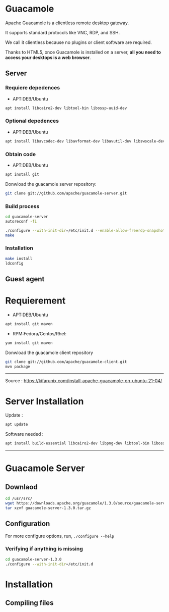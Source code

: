 # Guacamole
   
Apache Guacamole is a clientless remote desktop gateway. 

It supports standard protocols like VNC, RDP, and SSH.


We call it clientless because no plugins or client software are required.

Thanks to HTML5, once Guacamole is installed on a server, **all you need to access your desktops is a web browser**.

## Server

### Requiere depedences
- APT:DEB/Ubuntu
```bash
apt install libcairo2-dev libtool-bin libossp-uuid-dev
```

### Optional depedences
* APT:DEB/Ubuntu
```bash
apt install libavcodec-dev libavformat-dev libavutil-dev libswscale-dev freerdp2-dev libpango1.0-dev libssh2-1-dev  libtelnet-dev libvncserver-dev libwebsockets-dev libpulse-dev libssl-dev libvorbis-dev libwebp-dev
```

### Obtain code
* APT:DEB/Ubuntu
```bash
apt install git
```

Donwload the guacamole server repository:
```bash
git clone git://github.com/apache/guacamole-server.git
```

### Build process

```bash
cd guacamole-server
autoreconf -fi
```

```bash
./configure --with-init-dir=/etc/init.d --enable-allow-freerdp-snapshots
make
```

### Installation
```bash
make install
ldconfig
```

## Guest agent

# Requierement 

* APT:DEB/Ubuntu
```bash
apt install git maven 
```

* RPM:Fedora/Centos/Rhel:
```bash
yum install git maven 
```

Donwload the guacamole client repository
```bash
git clone git://github.com/apache/guacamole-client.git
mvn package
```

---

Source : https://kifarunix.com/install-apache-guacamole-on-ubuntu-21-04/

# Server Installation

Update :
```bash
apt update
```

Software needed :
```bash
apt install build-essential libcairo2-dev libpng-dev libtool-bin libossp-uuid-dev libavcodec-dev libavformat-dev libavutil-dev libswscale-dev freerdp2-dev libpango1.0-dev libssh2-1-dev libvncserver-dev libtelnet-dev libssl-dev libvorbis-dev libwebp-dev
```

---

# Guacamole Server 

## Downlaod
```bash
cd /usr/src/
wget https://downloads.apache.org/guacamole/1.3.0/source/guacamole-server-1.3.0.tar.gz
tar xzvf guacamole-server-1.3.0.tar.gz
```

## Configuration
For more configure options, run, `./configure --help`

### Verifying if anything is missing
```bash
cd guacamole-server-1.3.0
./configure --with-init-dir=/etc/init.d
```

# Installation

## Compiling files
